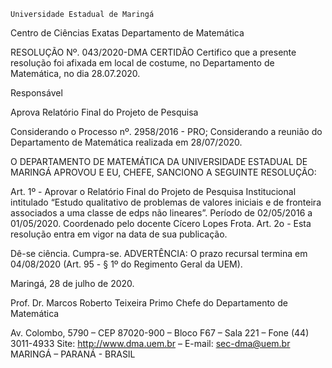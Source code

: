 	

	Universidade Estadual de Maringá
Centro de Ciências Exatas
Departamento de Matemática
	




RESOLUÇÃO Nº. 043/2020-DMA
	CERTIDÃO
Certifico que a presente resolução foi afixada em local de costume, no Departamento de Matemática, no dia 28.07.2020.


Responsável





Aprova
Relatório Final do
Projeto de Pesquisa




Considerando o Processo nº. 2958/2016 - PRO;
Considerando a reunião do Departamento de Matemática realizada em 28/07/2020.

O DEPARTAMENTO DE MATEMÁTICA DA UNIVERSIDADE ESTADUAL DE MARINGÁ APROVOU E EU, CHEFE, SANCIONO A SEGUINTE RESOLUÇÃO:

Art. 1º - Aprovar o Relatório Final do Projeto de Pesquisa Institucional intitulado “Estudo qualitativo de problemas de valores iniciais e de fronteira associados a uma classe de edps não lineares”. Período de 02/05/2016 a 01/05/2020. Coordenado pelo docente Cícero Lopes Frota. 
Art. 2o - Esta resolução entra em vigor na data de sua publicação.

Dê-se ciência.
Cumpra-se.
	ADVERTÊNCIA:
O prazo recursal termina em 04/08/2020 (Art. 95 - § 1º do Regimento Geral da UEM).



						
Maringá, 28 de julho de 2020.




Prof. Dr. Marcos Roberto Teixeira Primo
 Chefe do Departamento de Matemática

Av. Colombo, 5790 – CEP 87020-900 – Bloco F67 – Sala 221 – Fone (44) 3011-4933
Site: http://www.dma.uem.br – E-mail: sec-dma@uem.br
MARINGÁ – PARANÁ - BRASIL
